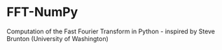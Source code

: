 # FFT-NumPy
Computation of the Fast Fourier Transform in Python - inspired by Steve Brunton (University of Washington)

